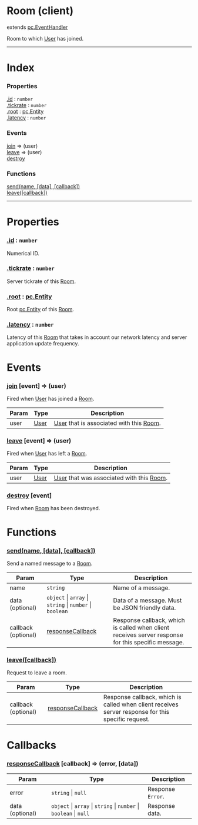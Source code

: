 # Room (client)
extends [pc.EventHandler]

Room to which [User] has joined.

---

# Index

### Properties

<a href='#property_id'>.id</a> : `number`  
<a href='#property_tickrate'>.tickrate</a> : `number`  
<a href='#property_root'>.root</a> : [pc.Entity]  
<a href='#property_latency'>.latency</a> : `number`  

### Events

<a href='#event_join'>join</a> => (user)  
<a href='#event_leave'>leave</a> => (user)  
<a href='#event_destroy'>destroy</a>  

### Functions

<a href='#function_send'>send(name, [data], [callback])</a>  
<a href='#function_leave'>leave([callback])</a>  


---


# Properties

<a name='property_id'></a>
### <a href='#property_id'>.id</a> : `number`  
Numerical ID.

<a name='property_tickrate'></a>
### <a href='#property_tickrate'>.tickrate</a> : `number`  
Server tickrate of this [Room].

<a name='property_root'></a>
### <a href='#property_root'>.root</a> : [pc.Entity]  
Root [pc.Entity] of this [Room].

<a name='property_latency'></a>
### <a href='#property_latency'>.latency</a> : `number`  
Latency of this [Room] that takes in account our network latency and server application update frequency.



# Events

<a name='event_join'></a>
### <a href='#event_join'>join</a> [event] => (user)  
Fired when [User] has joined a [Room].

| Param | Type | Description |
| --- | --- | --- |
| user | [User] | [User] that is associated with this [Room]. |  


<a name='event_leave'></a>
### <a href='#event_leave'>leave</a> [event] => (user)  
Fired when [User] has left a [Room].

| Param | Type | Description |
| --- | --- | --- |
| user | [User] | [User] that was associated with this [Room]. |  


<a name='event_destroy'></a>
### <a href='#event_destroy'>destroy</a> [event]  
Fired when [Room] has been destroyed.



# Functions

<a name='function_send'></a>
### <a href='#function_send'>send(name, [data], [callback])</a>  

Send a named message to a [Room].

| Param | Type | Description |
| --- | --- | --- |
| name | `string` | Name of a message. |  
| data (optional) | `object` &#124; `array` &#124; `string` &#124; `number` &#124; `boolean` | Data of a message. Must be JSON friendly data. |  
| callback (optional) | <a href='#callback_responseCallback'>responseCallback</a> | Response callback, which is called when client receives server response for this specific message. |  


<a name='function_leave'></a>
### <a href='#function_leave'>leave([callback])</a>  

Request to leave a room.

| Param | Type | Description |
| --- | --- | --- |
| callback (optional) | <a href='#callback_responseCallback'>responseCallback</a> | Response callback, which is called when client receives server response for this specific request. |  



# Callbacks

<a name='callback_responseCallback'></a>
### <a href='#callback_responseCallback'>responseCallback</a> [callback] => (error, [data])  

| Param | Type | Description |
| --- | --- | --- |
| error | ```string``` &#124; ```null``` | Response `Error`. |  
| data (optional) | ```object``` &#124; ```array``` &#124; ```string``` &#124; ```number``` &#124; ```boolean``` &#124; ```null``` | Response data. |  




[pc.EventHandler]: https://developer.playcanvas.com/en/api/pc.EventHandler.html  
[Room]: ./Room.md  
[User]: ./User.md  
[pc.Entity]: https://developer.playcanvas.com/en/api/pc.Entity.html  
